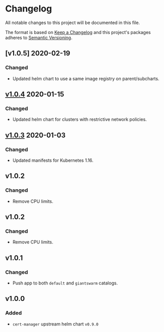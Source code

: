 # Changelog

All notable changes to this project will be documented in this file.

The format is based on [Keep a Changelog](http://keepachangelog.com/en/1.0.0/)
and this project's packages adheres to [Semantic Versioning](http://semver.org/spec/v2.0.0.html).

## [v1.0.5] 2020-02-19

### Changed

- Updated helm chart to use a same image registry on parent/subcharts.

## [v1.0.4] 2020-01-15

### Changed

- Updated helm chart for clusters with restrictive network policies.

## [v1.0.3] 2020-01-03

### Changed

- Updated manifests for Kubernetes 1.16.

## v1.0.2

### Changed

- Remove CPU limits.

## v1.0.2

### Changed

- Remove CPU limits.

## v1.0.1

### Changed

- Push app to both `default` and `giantswarm` catalogs.

## v1.0.0

### Added

- `cert-manager` upstream helm chart `v0.9.0`

[v1.0.4]: https://github.com/giantswarm/cert-manager-app/pull/9
[v1.0.3]: https://github.com/giantswarm/cert-manager-app/pull/6
